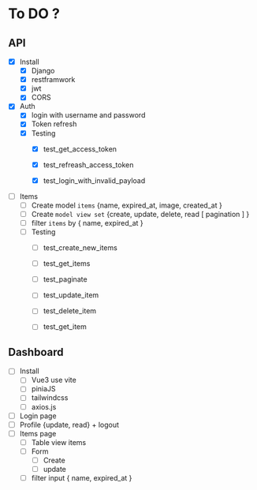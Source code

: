 # To DO ?

## API 

- [X] Install 
    - [X] Django 
    - [X] restframwork
    - [X] jwt 
    - [X] CORS

- [X] Auth
    - [X] login with username and password 
    - [X] Token refresh
    - [X] Testing 
        - [X] test_get_access_token
        - [X] test_refreash_access_token
        - [X] test_login_with_invalid_payload


- [ ] Items 
    - [ ] Create model `items` {name, expired_at, image, created_at }
    - [ ] Create `model view set` {create, update, delete, read [ pagination ] }
    - [ ] filter `items` by { name, expired_at }
    - [ ] Testing 
        - [ ] test_create_new_items
        - [ ] test_get_items
        - [ ] test_paginate
        - [ ] test_update_item
        - [ ] test_delete_item
        - [ ] test_get_item


## Dashboard 

- [ ] Install   
    - [ ] Vue3 use vite 
    - [ ] piniaJS
    - [ ] tailwindcss 
    - [ ] axios.js

- [ ] Login page 
- [ ] Profile {update, read} + logout
- [ ] Items page 
    - [ ] Table view items 
    - [ ] Form 
        - [ ] Create
        - [ ] update  
    - [ ] filter input { name, expired_at }
